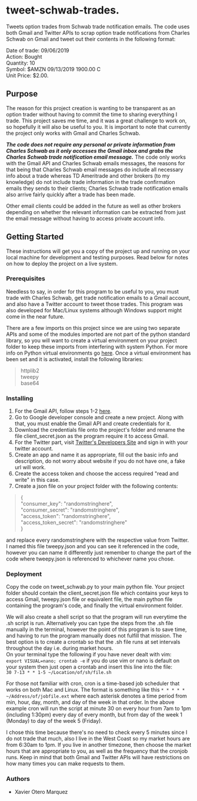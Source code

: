 # tweet-schwab-trades.

Tweets option trades from Schwab trade notification emails. The code uses both Gmail and Twitter APIs to scrap option trade notifications from Charles Schwab on Gmail and tweet out their contents in the following format:  

Date of trade: 09/06/2019  
Action:                 Bought  
Quantity:               10  
Symbol:                 $AMZN 09/13/2019 1900.00 C  
Unit Price:             $2.00.

## Purpose
The reason for this project creation is wanting to be transparent as an option trader without having to commit the time to sharing everything I trade. This project saves me time, and it was a great challenge to work on, so hopefully it will also be useful to you. It is important to note that currently the project only works with Gmail and Charles Schwab. 

***The code does not require any personal or private information from Charles Schwab as it only accesses the Gmail inbox and grabs the Charles Schwab trade notification email message.*** The code only works with the Gmail API and Charles Schwab emails messages, the reasons for that being that Charles Schwab email messages do include all necessary info about a trade whereas TD Ameritrade and other brokers (to my knowledge) do not include trade information in the trade confirmation emails they sends to their clients; Charles Schwab trade notification emails also arrive fairly quickly after a trade has been made.  

Other email clients could be added in the future as well as other brokers depending on whether the relevant information can be extracted from just the email message without having to access private account info.

## Getting Started
These instructions will get you a copy of the project up and running on your local machine for development and testing purposes. Read below for notes on how to deploy the project on a live system.

### Prerequisites
Needless to say, in order for this program to be useful to you, you must trade with Charles Schwab, get trade notification  emails to a Gmail account, and also have a Twitter account to tweet those trades. This program was also developed for Mac/Linux systems although Windows support might come in the near future.  

There are a few imports on this project since we are using two separate APIs and some of the modules imported are not part of the python standard library, so you will want to create a virtual environment on your project folder to keep these imports from interfering with system Python. For more info on Python virtual environments go [here](https://docs.python.org/3/library/venv.html). Once a virtual environment has been set and it is activated, install the following libraries:  
> httplib2  
> tweepy  
> base64

### Installing
1. For the Gmail API, follow steps 1-2 [here](https://developers.google.com/gmail/api/quickstart/python).  
2. Go to Google developer console and create a new project. Along with that, you must enable the Gmail API and create credentials for it. 
3. Download the credentials file onto the project's folder and rename the file client_secret.json as the program require it to access Gmail.
4. For the Twitter part, visit [Twitter's Developers Site](https://developer.twitter.com/) and sign in with your twitter account.
5. Create an app and name it as appropriate, fill out the basic info and description, do not worry about website if you do not have one, a fake url will work.
6. Create the access token and choose the access required "read and write" in this case.
7. Create a json file on your project folder with the following contents:  
>{    
    "consumer_key": "randomstringhere",  
    "consumer_secret": "randomstringhere",  
    "access_token": "randomstringhere",  
    "access_token_secret": "randomstringhere"  
>}  

 and replace every randomstringhere with the respective value from Twitter. I named this file tweepy.json and you can see it referenced in the code, however you can name it differently just remember to change the part of the code where tweepy.json is referenced to whichever name you chose.

### Deployment
Copy the code on tweet_schwab.py to your main python file. 
Your project folder should contain the client_secret.json file which contains your keys to access Gmail, tweepy.json file or equivalent file, the main python file containing the program's code, and finally the virtual environment folder.  

We will also create a shell script so that the program will run everytime the .sh script is run. Alternatively you can type the steps from the .sh file manually in the terminal, however the point of this program is to save time, and having to run the program manually does not fulfill that mission. The best option is to create a crontab so that the .sh file runs at set intervals throughout the day i.e. during market hours.  
On your terminal type the following if you have never dealt with vim:  
`export VISUAL=nano; crontab -e`
if you do use vim or nano is default on your system then just open a crontab and insert this line into the file:  
`30 7-13 * * 1-5 ~/Location/of/sh/file.sh`

For those not familiar with cron, cron is a time-based job scheduler that works on both Mac and Linux.
The format is something like this `* * * * * ~/Address/of/jobfile.ext` where each asterisk denotes a time period from min, hour, day, month, and day of the week in that order. In the above example cron will run the script at minute 30 on every hour from 7am to 1pm (including 1:30pm) every day of every month, but from day of the week 1 (Monday) to day of the week 5 (Friday). 

I chose this time because there's no need to check every 5 minutes since I do not trade that much, also I live in the West Coast so my market hours are from 6:30am to 1pm. If you live in another timezone, then choose the market hours that are appropriate to you, as well as the frequency that the cronjob runs. Keep in mind that both Gmail and Twitter APIs will have restrictions on how many times you can make requests to them.


### Authors
* Xavier Otero Marquez
